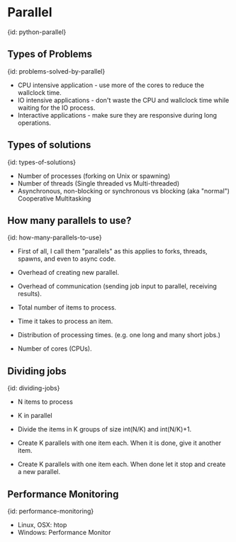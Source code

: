 # Parallel
{id: python-parallel}

## Types of Problems
{id: problems-solved-by-parallel}

* CPU intensive application - use more of the cores to reduce the wallclock time.
* IO intensive applications - don't waste the CPU and wallclock time while waiting for the IO process.
* Interactive applications - make sure they are responsive during long operations.


## Types of solutions
{id: types-of-solutions}

* Number of processes (forking on Unix or spawning)
* Number of threads (Single threaded vs Multi-threaded)
* Asynchronous, non-blocking or synchronous vs blocking (aka "normal") Cooperative Multitasking

## How many parallels to use?
{id: how-many-parallels-to-use}

* First of all, I call them "parallels" as this applies to forks, threads, spawns, and even to async code.

* Overhead of creating new parallel.
* Overhead of communication (sending job input to parallel, receiving results).
* Total number of items to process.
* Time it takes to process an item.
* Distribution of processing times. (e.g. one long and many short jobs.)
* Number of cores (CPUs).


## Dividing jobs
{id: dividing-jobs}

* N items to process
* K in parallel

* Divide the items in K groups of size int(N/K) and int(N/K)+1.
* Create K parallels with one item each. When it is done, give it another item.
* Create K parallels with one item each. When done let it stop and create a new parallel.



## Performance Monitoring
{id: performance-monitoring}

* Linux, OSX: htop
* Windows: Performance Monitor



